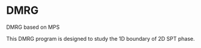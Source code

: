DMRG
====

DMRG based on MPS

This DMRG program is designed to study the 1D boundary of 2D SPT phase.
